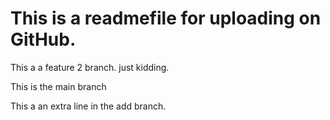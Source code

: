 # This is a readmefile for uploading on GitHub.
This a a feature 2 branch. just kidding.

This is the main branch

This a an extra line in the add branch.


